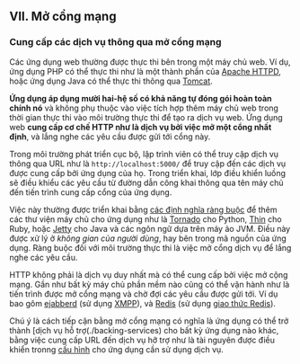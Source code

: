 ## VII. Mở cổng mạng
### Cung cấp các dịch vụ thông qua mở cổng mạng

Các ứng dụng web thường được thực thi bên trong một máy chủ web. Ví dụ, ứng dụng PHP có thể thực thi như là một thành phần của [Apache HTTPD](http://httpd.apache.org/), hoặc ứng dụng Java có thể thực thi thông qua [Tomcat](http://tomcat.apache.org/).

**Ứng dụng áp dụng mười hai-hệ số có khả năng tự đóng gói hoàn toàn chính nó** và không phụ thuộc vào việc tích hợp thêm máy chủ web trong thời gian thực thi vào môi trường thực thi để tạo ra dịch vụ web. Ứng dụng web **cung cấp cơ chế HTTP như là dịch vụ bởi việc mở một cổng nhất định**, và lắng nghe các yêu cầu được gửi tới cổng này.

Trong môi trường phát triển cục bộ, lập trình viên có thể truy cập dịch vụ thông qua URL như là `http://localhost:5000/` để truy cập đến các dịch vụ được cung cấp bởi ứng dụng của họ. Trong triển khai, lớp điều khiển luồng sẽ điều khiểu các yêu cầu từ đường dẫn công khai thông qua tên máy chủ đến tiến trình cung cấp cổng của ứng dụng.

Việc này thường được triển khai bằng [các định nghĩa ràng buộc](./dependencies) để thêm các thư viện máy chủ cho ứng dụng như là [Tornado](http://www.tornadoweb.org/) cho Python, [Thin](http://code.macournoyer.com/thin/) cho Ruby, hoặc [Jetty](http://jetty.codehaus.org/jetty/) cho Java và các ngôn ngữ dựa trên máy ảo JVM. Điều này được xử lý ở *không gian của người dùng*, hay bên trong mã nguồn của ứng dụng. Ràng buộc đối với môi trường thực thi là việc mở cổng dịch vụ để lắng nghe các yêu cầu.

HTTP không phải là dịch vụ duy nhất mà có thể cung cấp bởi việc mở cộng mạng. Gần như bất kỳ máy chủ phần mềm nào cũng có thể vận hành như là tiến trình được mở cổng mạng và chờ đợi các yêu cầu được gửi tới. Ví dụ bao gôm [ejabberd](http://www.ejabberd.im/) (sử dụng [XMPP](http://xmpp.org/)), và [Redis](http://redis.io/) (sử dụng [giao thức Redis](http://redis.io/topics/protocol)).

Chú ý là cách tiếp cận bằng mở cổng mạng có nghĩa là ứng dụng có thể trở thành [dịch vụ hỗ trợ(./backing-services) cho bất kỳ ứng dụng nào khác, bằng việc cung cấp URL đến dịch vụ hỡ trợ như là tài nguyên được điều khiển tronng [cấu hình](./config) cho ứng dụng cần sử dụng dịch vụ.
